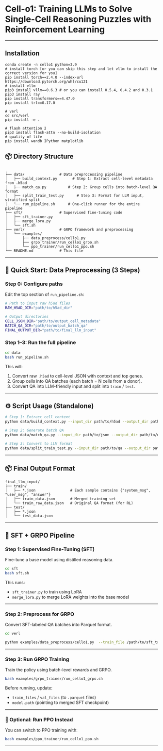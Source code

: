 # Cell-o1: Training LLMs to Solve Single-Cell Reasoning Puzzles with Reinforcement Learning

---
## Installation

```
conda create -n cello1 python=3.9
# install torch [or you can skip this step and let vllm to install the correct version for you]
pip install torch==2.4.0 --index-url https://download.pytorch.org/whl/cu121
# install vllm
pip3 install vllm==0.6.3 # or you can install 0.5.4, 0.4.2 and 0.3.1
pip3 install ray
pip install transformers==4.47.0
pip install trl==0.17.0

# verl
cd src/verl
pip install -e .

# flash attention 2
pip3 install flash-attn --no-build-isolation
# quality of life
pip install wandb IPython matplotlib
```

## 📦 Directory Structure

```
.
├── data/                # Data preprocessing pipeline
│   ├── build_context.py       # Step 1: Extract cell-level metadata from .h5ad
│   ├── match_qa.py          # Step 2: Group cells into batch-level QA format
│   ├── split_train_test.py      # Step 3: Format for LLM input, stratified split
│   └── run_pipeline.sh      # One-click runner for the entire pipeline
├── sft/                 # Supervised fine-tuning code
│   ├── sft_trainer.py
│   ├── merge_lora.py
│   └── sft.sh
├── verl/                # GRPO framework and preprocessing
│   └── examples/
│       ├── data_preprocess/cello1.py
│       ├── grpo_trainer/run_cello1_grpo.sh
│       └── ppo_trainer/run_cello1_ppo.sh
└── README.md            # This file
```

---

## 🚀 Quick Start: Data Preprocessing (3 Steps)

### Step 0: Configure paths

Edit the top section of `run_pipeline.sh`:

```bash
# Path to input raw h5ad files
RAW_H5AD_DIR="path/to/h5ad_dir"

# Output directories
CELL_JSON_DIR="path/to/output_cell_metadata"
BATCH_QA_DIR="path/to/output_batch_qa"
FINAL_OUTPUT_DIR="path/to/final_llm_input"
```

### Step 1–3: Run the full pipeline

```bash
cd data
bash run_pipeline.sh
```

This will:

1. Convert raw `.h5ad` to cell-level JSON with context and top genes.
2. Group cells into QA batches (each batch = N cells from a donor).
3. Convert QA into LLM-friendly input and split into `train` / `test`.

---

## ⚙️ Script Usage (Standalone)

```bash
# Step 1: Extract cell context
python data/build_context.py --input_dir path/to/h5ad --output_dir path/to/json

# Step 2: Generate batch QA
python data/match_qa.py --input_dir path/to/json --output_dir path/to/qa

# Step 3: Convert to LLM format
python data/split_train_test.py --input_dir path/to/qa --output_dir path/to/final --max_test_samples 1100
```

---

## 📦 Final Output Format

```
final_llm_input/
├── train/
│   ├── *.json                # Each sample contains {"system_msg", "user_msg", "answer"}
│   ├── train_data.json       # Merged training set
│   └── train_raw_data.json   # Original QA format (for RL)
├── test/
│   ├── *.json
│   └── test_data.json
```

---

## 🔁 SFT + GRPO Pipeline

### Step 1: Supervised Fine-Tuning (SFT)

Fine-tune a base model using distilled reasoning data.

```bash
cd sft
bash sft.sh
```

This runs:

- `sft_trainer.py` to train using LoRA
- `merge_lora.py` to merge LoRA weights into the base model

---

### Step 2: Preprocess for GRPO

Convert SFT-labeled QA batches into Parquet format.

```bash
cd verl

python examples/data_preprocess/cello1.py  --train_file /path/to/sft_train.json  --val_file /path/to/sft_val.json  --test_file /path/to/sft_test.json  --local_dir /path/to/output_parquet
```

---

### Step 3: Run GRPO Training

Train the policy using batch-level rewards and GRPO.

```bash
bash examples/grpo_trainer/run_cello1_grpo.sh
```

Before running, update:
- `train_files` / `val_files` (to `.parquet` files)
- `model.path` (pointing to merged SFT checkpoint)

---

### 🔄 Optional: Run PPO Instead

You can switch to PPO training with:

```bash
bash examples/ppo_trainer/run_cello1_ppo.sh
```

---

